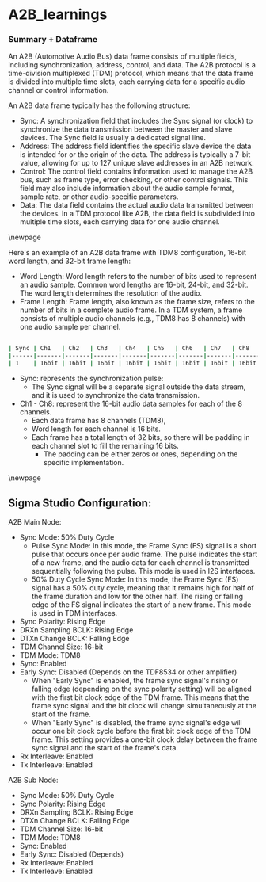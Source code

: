 # A2B_learnings

### Summary + Dataframe

An A2B (Automotive Audio Bus) data frame consists of multiple fields, including synchronization, address, control, and data. The A2B protocol is a time-division multiplexed (TDM) protocol, which means that the data frame is divided into multiple time slots, each carrying data for a specific audio channel or control information.

An A2B data frame typically has the following structure:

- Sync: A synchronization field that includes the Sync signal (or clock) to synchronize the data transmission between the master and slave devices. The Sync field is usually a dedicated signal line.
- Address: The address field identifies the specific slave device the data is intended for or the origin of the data. The address is typically a 7-bit value, allowing for up to 127 unique slave addresses in an A2B network.
- Control: The control field contains information used to manage the A2B bus, such as frame type, error checking, or other control signals. This field may also include information about the audio sample format, sample rate, or other audio-specific parameters.
- Data: The data field contains the actual audio data transmitted between the devices. In a TDM protocol like A2B, the data field is subdivided into multiple time slots, each carrying data for one audio channel.

\newpage

Here's an example of an A2B data frame with TDM8 configuration, 16-bit word length, and 32-bit frame length:

- Word Length: Word length refers to the number of bits used to represent an audio sample. Common word lengths are 16-bit, 24-bit, and 32-bit. The word length determines the resolution of the audio.
- Frame Length: Frame length, also known as the frame size, refers to the number of bits in a complete audio frame. In a TDM system, a frame consists of multiple audio channels (e.g., TDM8 has 8 channels) with one audio sample per channel.

``` bash

| Sync | Ch1   | Ch2   | Ch3   | Ch4   | Ch5   | Ch6   | Ch7   | Ch8   |
|------|-------|-------|-------|-------|-------|-------|-------|-------|
| 1    | 16bit | 16bit | 16bit | 16bit | 16bit | 16bit | 16bit | 16bit |

```

- Sync: represents the synchronization pulse:
    - The Sync signal will be a separate signal outside the data stream, and it is used to synchronize the data transmission.
- Ch1 - Ch8: represent the 16-bit audio data samples for each of the 8 channels. 
    - Each data frame has 8 channels (TDM8), 
    - Word length for each channel is 16 bits. 
    - Each frame has a total length of 32 bits, so there will be padding in each channel slot to fill the remaining 16 bits. 
        - The padding can be either zeros or ones, depending on the specific implementation.

\newpage

## Sigma Studio Configuration:

A2B Main Node:

- Sync Mode: 50% Duty Cycle
    - Pulse Sync Mode: In this mode, the Frame Sync (FS) signal is a short pulse that occurs once per audio frame. The pulse indicates the start of a new frame, and the audio data for each channel is transmitted sequentially following the pulse. This mode is used in I2S interfaces.
    - 50% Duty Cycle Sync Mode: In this mode, the Frame Sync (FS) signal has a 50% duty cycle, meaning that it remains high for half of the frame duration and low for the other half. The rising or falling edge of the FS signal indicates the start of a new frame. This mode is used in TDM interfaces.
- Sync Polarity: Rising Edge
- DRXn Sampling BCLK: Rising Edge
- DTXn Change BCLK: Falling Edge
- TDM Channel Size: 16-bit
- TDM Mode: TDM8
- Sync: Enabled
- Early Sync: Disabled (Depends on the TDF8534 or other amplifier)
    - When "Early Sync" is enabled, the frame sync signal's rising or falling edge (depending on the sync polarity setting) will be aligned with the first bit clock edge of the TDM frame. This means that the frame sync signal and the bit clock will change simultaneously at the start of the frame.
    - When "Early Sync" is disabled, the frame sync signal's edge will occur one bit clock cycle before the first bit clock edge of the TDM frame. This setting provides a one-bit clock delay between the frame sync signal and the start of the frame's data.
- Rx Interleave: Enabled
- Tx Interleave: Enabled

A2B Sub Node:

- Sync Mode: 50% Duty Cycle
- Sync Polarity: Rising Edge
- DRXn Sampling BCLK: Rising Edge
- DTXn Change BCLK: Falling Edge
- TDM Channel Size: 16-bit
- TDM Mode: TDM8
- Sync: Enabled
- Early Sync: Disabled (Depends)
- Rx Interleave: Enabled
- Tx Interleave: Enabled


